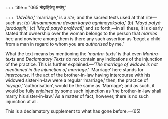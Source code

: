 +++
title = "065 नोद्वाहिकेषु मन्त्रेषु"

+++
‘*Udvāha*,’ ‘marriage,’ is a *rite*; and the sacred texts used at that
rite—such as; (*a*) ‘*Aryamaṇannu devam kanyā agnimayakṣata*,’ (*b*)
‘*Mayā patyā jaradaṣṭih*,’ (*c*) ‘*Mayā patyā prajāvatī*,’ and so
forth,—in all these, it is clearly stated that ownership over the woman
belongs to the person that *marries* her; and nowhere among them is
there any such assertion as ‘beget a child from a man in regard to whom
you are *authorised* by me.’

What the text means by mentioning the ‘*mantra-texts*’ is that even
*Mantra-texts* and *Declamatory Texts* do not contain any indications of
the injunction of the practice. This is further explained.—‘*The
marriage of widows is not mentioned in the injunction of marriage*.’
‘Marriage’ here stands for *intercourse*. If the act of the
brother-in-law having intercourse with his widowed sister-in-law were a
regular ‘marriage,’ then, the practice of ‘*niyoga*,’ ‘authorisation’,
would be the same as ‘Marriage’; and as such, it would be fully
*enjoined* by some such injunction as ‘the brother-in-law shall marry
his sister-in-law.’ As a matter of fact, however, there is no such
injunction at all.

This is a declamatory supplement to what has gone before.—(65)


